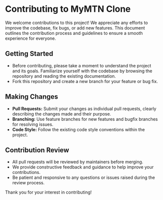 # Contributing to MyMTN Clone

We welcome contributions to this project! We appreciate any efforts to improve the codebase, fix bugs, or add new features. This document outlines the contribution process and guidelines to ensure a smooth experience for everyone.

## Getting Started

- Before contributing, please take a moment to understand the project and its goals. Familiarize yourself with the codebase by browsing the repository and reading the existing documentation.
- Fork this repository and create a new branch for your feature or bug fix.

## Making Changes

- **Pull Requests:** Submit your changes as individual pull requests, clearly describing the changes made and their purpose.
- **Branching:** Use feature branches for new features and bugfix branches for resolving issues.
- **Code Style:** Follow the existing code style conventions within the project.

## Contribution Review

- All pull requests will be reviewed by maintainers before merging.
- We provide constructive feedback and guidance to help improve your contributions.
- Be patient and responsive to any questions or issues raised during the review process.


Thank you for your interest in contributing!
